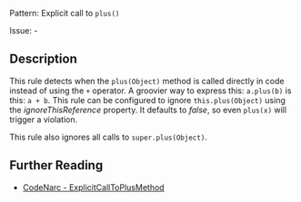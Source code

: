 Pattern: Explicit call to `plus()`

Issue: -

## Description

This rule detects when the `plus(Object)` method is called directly in code instead of using the `+` operator. A groovier way to express this: `a.plus(b)` is this: `a + b`. This rule can be configured to ignore `this.plus(Object)` using the *ignoreThisReference* property. It defaults to *false*, so even `plus(x)` will trigger a violation.

This rule also ignores all calls to `super.plus(Object)`.

## Further Reading

* [CodeNarc - ExplicitCallToPlusMethod](http://codenarc.sourceforge.net/codenarc-rules-groovyism.html#ExplicitCallToPlusMethod)